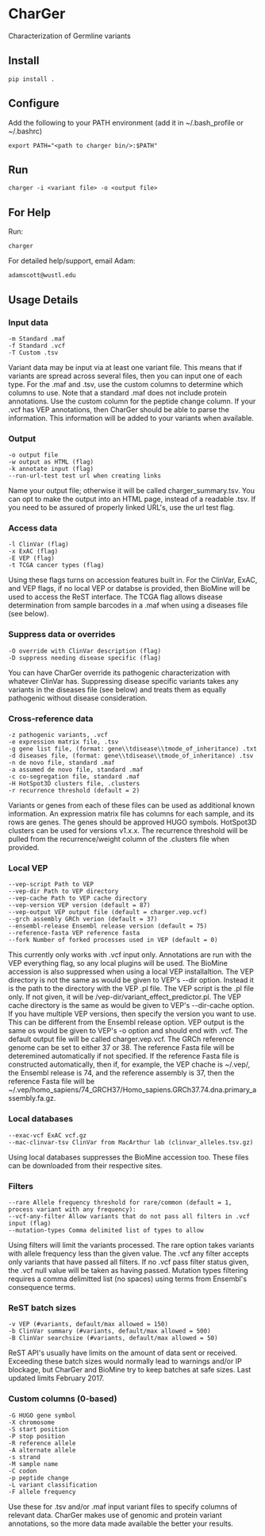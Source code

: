 # CharGer
Characterization of Germline variants
## Install

	pip install .

## Configure
Add the following to your PATH environment (add it in ~/.bash_profile or ~/.bashrc)

	export PATH="<path to charger bin/>:$PATH"

## Run

	charger -i <variant file> -o <output file>

## For Help
Run:

	charger

For detailed help/support, email Adam:

	adamscott@wustl.edu

## Usage Details
### Input data
	-m Standard .maf
	-f Standard .vcf
	-T Custom .tsv
Variant data may be input via at least one variant file. 
This means that if variants are spread across several files, then you can input one of each type. 
For the .maf and .tsv, use the custom columns to determine which columns to use. 
Note that a standard .maf does not include protein annotations. 
Use the custom column for the peptide change column. 
If your .vcf has VEP annotations, then CharGer should be able to parse the information. 
This information will be added to your variants when available.

### Output
	-o output file
	-w output as HTML (flag)
	-k annotate input (flag)
	--run-url-test test url when creating links
Name your output file; otherwise it will be called charger_summary.tsv. 
You can opt to make the output into an HTML page, instead of a readable .tsv. 
If you need to be assured of properly linked URL's, use the url test flag. 

### Access data
	-l ClinVar (flag)
	-x ExAC (flag)
	-E VEP (flag)
	-t TCGA cancer types (flag)
Using these flags turns on accession features built in. 
For the ClinVar, ExAC, and VEP flags, if no local VEP or databse is provided, then BioMine will be used to access the ReST interface. 
The TCGA flag allows disease determination from sample barcodes in a .maf when using a diseases file (see below). 

### Suppress data or overrides
	-O override with ClinVar description (flag)
	-D suppress needing disease specific (flag)
You can have CharGer override its pathogenic characterization with whatever ClinVar has. 
Suppressing disease specific variants takes any variants in the diseases file (see below) and treats them as equally pathogenic without disease consideration.

### Cross-reference data
	-z pathogenic variants, .vcf
	-e expression matrix file, .tsv
	-g gene list file, (format: gene\\tdisease\\tmode_of_inheritance) .txt
	-d diseases file, (format: gene\\tdisease\\tmode_of_inheritance) .tsv
	-n de novo file, standard .maf
	-a assumed de novo file, standard .maf
	-c co-segregation file, standard .maf
	-H HotSpot3D clusters file, .clusters
	-r recurrence threshold (default = 2)
Variants or genes from each of these files can be used as additional known information. 
An expression matrix file has columns for each sample, and its rows are genes. 
The genes should be approved HUGO symbols. 
HotSpot3D clusters can be used for versions v1.x.x. 
The recurrence threshold will be pulled from the recurrence/weight column of the .clusters file when provided.

### Local VEP
	--vep-script Path to VEP
	--vep-dir Path to VEP directory
	--vep-cache Path to VEP cache directory
	--vep-version VEP version (default = 87)
	--vep-output VEP output file (default = charger.vep.vcf)
	--grch assembly GRCh verion (default = 37)
	--ensembl-release Ensembl release version (default = 75)
	--reference-fasta VEP reference fasta
	--fork Number of forked processes used in VEP (default = 0) 
This currently only works with .vcf input only. 
Annotations are run with the VEP everything flag, so any local plugins will be used. 
The BioMine accession is also suppressed when using a local VEP installaltion. 
The VEP directory is not the same as would be given to VEP's --dir option. 
Instead it is the path to the directory with the VEP .pl file. 
The VEP script is the .pl file only. 
If not given, it will be /vep-dir/variant\_effect\_predictor.pl. 
The VEP cache directory is the same as would be given to VEP's --dir-cache option. 
If you have multiple VEP versions, then specify the version you want to use. 
This can be different from the Ensembl release option. 
VEP output is the same os would be given to VEP's -o option and should end with .vcf. 
The default output file will be called charger.vep.vcf. 
The GRCh reference genome can be set to either 37 or 38. 
The reference Fasta file will be deteremined automatically if not specified. 
If the reference Fasta file is constructed automatically, then if, for example, the VEP chache is ~/.vep/, the Ensembl release is 74, and the reference assembly is 37, then the reference Fasta file will be ~/.vep/homo\_sapiens/74\_GRCH37/Homo\_sapiens.GRCh37.74.dna.primary\_assembly.fa.gz.  

### Local databases
	--exac-vcf ExAC vcf.gz
	--mac-clinvar-tsv ClinVar from MacArthur lab (clinvar_alleles.tsv.gz)
Using local databases suppresses the BioMine accession too. 
These files can be downloaded from their respective sites.

### Filters
	--rare Allele frequency threshold for rare/common (default = 1, process variant with any frequency):
	--vcf-any-filter Allow variants that do not pass all filters in .vcf input (flag)
	--mutation-types Comma delimited list of types to allow
Using filters will limit the variants processed. 
The rare option takes variants with allele frequency less than the given value. 
The .vcf any filter accepts only variants that have passed all filters. 
If no .vcf pass filter status given, the .vcf null value will be taken as having passed. 
Mutation types filtering requires a comma delimitted list (no spaces) using terms from Ensembl's consequence terms.

### ReST batch sizes
	-v VEP (#variants, default/max allowed = 150)
	-b ClinVar summary (#variants, default/max allowed = 500)
	-B ClinVar searchsize (#variants, default/max allowed = 50)
ReST API's usually have limits on the amount of data sent or received. 
Exceeding these batch sizes would normally lead to warnings and/or IP blockage, but CharGer and BioMine try to keep batches at safe sizes. Last updated limits February 2017.

### Custom columns (0-based)
	-G HUGO gene symbol
	-X chromosome
	-S start position
	-P stop position
	-R reference allele
	-A alternate allele
	-s strand
	-M sample name
	-C codon
	-p peptide change
	-L variant classification
	-F allele frequency
Use these for .tsv and/or .maf input variant files to specify columns of relevant data. 
CharGer makes use of genomic and protein variant annotations, so the more data made available the better your results.
